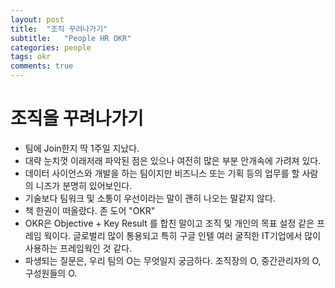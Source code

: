 ```yaml
---
layout: post
title:  "조직 꾸려나가기"
subtitle:   "People HR OKR"
categories: people 
tags: okr
comments: true
---
```


# 조직을 꾸려나가기

- 팀에 Join한지 딱 1주일 지났다.
- 대략 눈치껏 이래저래 파악된 점은 있으나 여전히 많은 부분 안개속에 가려져 있다.
- 데이터 사이언스와 개발을 하는 팀이지만 비즈니스 또는 기획 등의 업무를 할 사람의 니즈가 분명히 있어보인다.
- 기술보다 팀워크 및 소통이 우선이라는 말이 괜히 나오는 말같지 않다.
- 책 한권이 떠올랐다. 존 도어 "OKR"
- OKR은 Objective + Key Result 를 합친 말이고 조직 및 개인의 목표 설정 같은 프레임 웍이다. 글로벌리 많이 통용되고 특히 구글 인텔 여러 굴직한 IT기업에서 많이 사용하는 프레임웍인 것 같다.
- 파생되는 질문은, 우리 팀의 O는 무엇일지 궁금하다. 조직장의 O, 중간관리자의 O, 구성원들의 O.